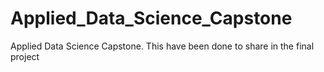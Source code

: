 # Applied_Data_Science_Capstone
Applied Data Science Capstone.
This have been done to share in the final project
